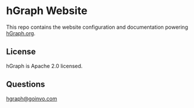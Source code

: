 hGraph Website
=============
This repo contains the website configuration and documentation powering [hGraph.org](http://www.hgraph.org).

## License
hGraph is Apache 2.0 licensed.

## Questions
hgraph@goinvo.com
